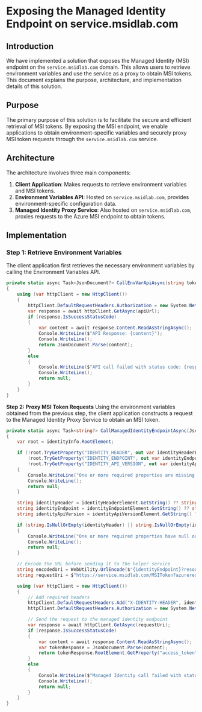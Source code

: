 # Exposing the Managed Identity Endpoint on service.msidlab.com

## Introduction
We have implemented a solution that exposes the Managed Identity (MSI) endpoint on the `service.msidlab.com` domain. This allows users to retrieve environment variables and use the service as a proxy to obtain MSI tokens. This document explains the purpose, architecture, and implementation details of this solution.

## Purpose
The primary purpose of this solution is to facilitate the secure and efficient retrieval of MSI tokens. By exposing the MSI endpoint, we enable applications to obtain environment-specific variables and securely proxy MSI token requests through the `service.msidlab.com` service.

## Architecture
The architecture involves three main components:
1. **Client Application**: Makes requests to retrieve environment variables and MSI tokens.
2. **Environment Variables API**: Hosted on `service.msidlab.com`, provides environment-specific configuration data.
3. **Managed Identity Proxy Service**: Also hosted on `service.msidlab.com`, proxies requests to the Azure MSI endpoint to obtain tokens.

## Implementation

### Step 1: Retrieve Environment Variables
The client application first retrieves the necessary environment variables by calling the Environment Variables API.

```csharp
private static async Task<JsonDocument?> CallEnvVarApiAsync(string token)
{
    using (var httpClient = new HttpClient())
    {
        httpClient.DefaultRequestHeaders.Authorization = new System.Net.Http.Headers.AuthenticationHeaderValue("Bearer", token);
        var response = await httpClient.GetAsync(apiUrl);
        if (response.IsSuccessStatusCode)
        {
            var content = await response.Content.ReadAsStringAsync();
            Console.WriteLine($"API Response: {content}");
            Console.WriteLine();
            return JsonDocument.Parse(content);
        }
        else
        {
            Console.WriteLine($"API call failed with status code: {response.StatusCode}");
            Console.WriteLine();
            return null;
        }
    }
}
```

**Step 2: Proxy MSI Token Requests**
Using the environment variables obtained from the previous step, the client application constructs a request to the Managed Identity Proxy Service to obtain an MSI token.

```csharp
private static async Task<string?> CallManagedIdentityEndpointAsync(JsonDocument identityInfo, string token)
{
    var root = identityInfo.RootElement;

    if (!root.TryGetProperty("IDENTITY_HEADER", out var identityHeaderElement) ||
        !root.TryGetProperty("IDENTITY_ENDPOINT", out var identityEndpointElement) ||
        !root.TryGetProperty("IDENTITY_API_VERSION", out var identityApiVersionElement))
    {
        Console.WriteLine("One or more required properties are missing from the identity information.");
        Console.WriteLine();
        return null;
    }

    string identityHeader = identityHeaderElement.GetString() ?? string.Empty;
    string identityEndpoint = identityEndpointElement.GetString() ?? string.Empty;
    string identityApiVersion = identityApiVersionElement.GetString() ?? string.Empty;

    if (string.IsNullOrEmpty(identityHeader) || string.IsNullOrEmpty(identityEndpoint) || string.IsNullOrEmpty(identityApiVersion))
    {
        Console.WriteLine("One or more required properties have null or empty values.");
        Console.WriteLine();
        return null;
    }

    // Encode the URL before sending it to the helper service
    string encodedUri = WebUtility.UrlEncode($"{identityEndpoint}?resource={resourceUrl}&api-version={identityApiVersion}".ToLowerInvariant());
    string requestUri = $"https://service.msidlab.com/MSIToken?azureresource=WebApp&uri={encodedUri}";

    using (var httpClient = new HttpClient())
    {
        // Add required headers
        httpClient.DefaultRequestHeaders.Add("X-IDENTITY-HEADER", identityHeader);
        httpClient.DefaultRequestHeaders.Authorization = new System.Net.Http.Headers.AuthenticationHeaderValue("Bearer", token);

        // Send the request to the managed identity endpoint
        var response = await httpClient.GetAsync(requestUri);
        if (response.IsSuccessStatusCode)
        {
            var content = await response.Content.ReadAsStringAsync();
            var tokenResponse = JsonDocument.Parse(content);
            return tokenResponse.RootElement.GetProperty("access_token").GetString();
        }
        else
        {
            Console.WriteLine($"Managed Identity call failed with status code: {response.StatusCode}");
            Console.WriteLine();
            return null;
        }
    }
}

```

